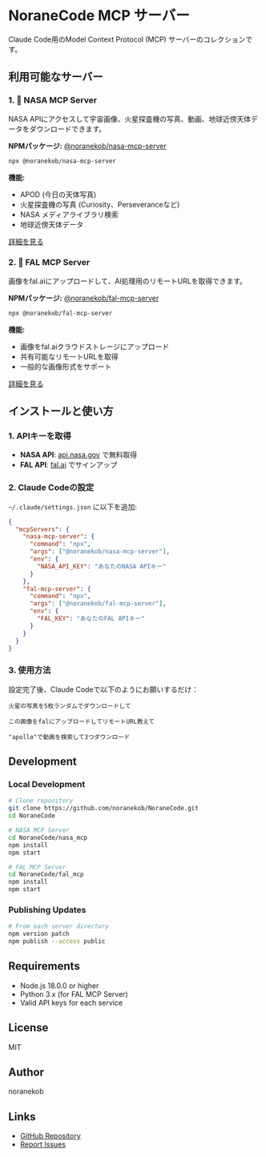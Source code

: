 # NoraneCode MCP サーバー

Claude Code用のModel Context Protocol (MCP) サーバーのコレクションです。

## 利用可能なサーバー

### 1. 🚀 NASA MCP Server
NASA APIにアクセスして宇宙画像、火星探査機の写真、動画、地球近傍天体データをダウンロードできます。

**NPMパッケージ:** [@noranekob/nasa-mcp-server](https://www.npmjs.com/package/@noranekob/nasa-mcp-server)

```bash
npx @noranekob/nasa-mcp-server
```

**機能:**
- APOD (今日の天体写真)
- 火星探査機の写真 (Curiosity、Perseveranceなど)
- NASA メディアライブラリ検索
- 地球近傍天体データ

[詳細を見る](./NoraneCode/nasa_mcp/README.md)

### 2. 🎨 FAL MCP Server
画像をfal.aiにアップロードして、AI処理用のリモートURLを取得できます。

**NPMパッケージ:** [@noranekob/fal-mcp-server](https://www.npmjs.com/package/@noranekob/fal-mcp-server)

```bash
npx @noranekob/fal-mcp-server
```

**機能:**
- 画像をfal.aiクラウドストレージにアップロード
- 共有可能なリモートURLを取得
- 一般的な画像形式をサポート

[詳細を見る](./NoraneCode/fal_mcp/README.md)

## インストールと使い方

### 1. APIキーを取得

- **NASA API**: [api.nasa.gov](https://api.nasa.gov/) で無料取得
- **FAL API**: [fal.ai](https://fal.ai) でサインアップ

### 2. Claude Codeの設定

`~/.claude/settings.json` に以下を追加:

```json
{
  "mcpServers": {
    "nasa-mcp-server": {
      "command": "npx",
      "args": ["@noranekob/nasa-mcp-server"],
      "env": {
        "NASA_API_KEY": "あなたのNASA APIキー"
      }
    },
    "fal-mcp-server": {
      "command": "npx",
      "args": ["@noranekob/fal-mcp-server"],
      "env": {
        "FAL_KEY": "あなたのFAL APIキー"
      }
    }
  }
}
```

### 3. 使用方法

設定完了後、Claude Codeで以下のようにお願いするだけ：

```
火星の写真を5枚ランダムでダウンロードして
```

```
この画像をfalにアップロードしてリモートURL教えて
```

```
"apollo"で動画を検索して3つダウンロード
```

## Development

### Local Development

```bash
# Clone repository
git clone https://github.com/noranekob/NoraneCode.git
cd NoraneCode

# NASA MCP Server
cd NoraneCode/nasa_mcp
npm install
npm start

# FAL MCP Server
cd NoraneCode/fal_mcp
npm install
npm start
```

### Publishing Updates

```bash
# From each server directory
npm version patch
npm publish --access public
```

## Requirements

- Node.js 18.0.0 or higher
- Python 3.x (for FAL MCP Server)
- Valid API keys for each service

## License

MIT

## Author

noranekob

## Links

- [GitHub Repository](https://github.com/noranekob/NoraneCode)
- [Report Issues](https://github.com/noranekob/NoraneCode/issues)